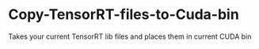 # Copy-TensorRT-files-to-Cuda-bin
Takes your current TensorRT lib files and places them in current CUDA bin
